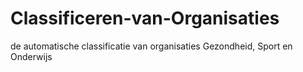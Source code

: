 # Classificeren-van-Organisaties
de automatische classificatie van organisaties Gezondheid, Sport en Onderwijs
